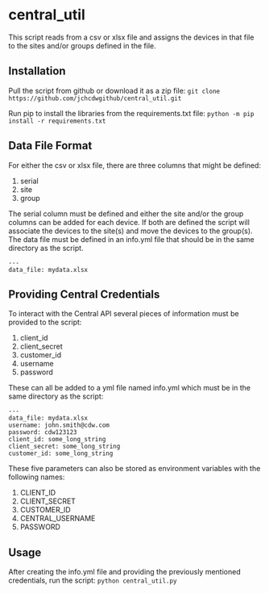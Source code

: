 # central_util
This script reads from a csv or xlsx file and assigns the devices in that file to the sites and/or groups defined in the file.
## Installation
Pull the script from github or download it as a zip file:
`git clone https://github.com/jchcdwgithub/central_util.git`

Run pip to install the libraries from the requirements.txt file:
`python -m pip install -r requirements.txt`

## Data File Format
For either the csv or xlsx file, there are three columns that might be defined:
1. serial
2. site
3. group

The serial column must be defined and either the site and/or the group columns can be added for each device. If both are defined
the script will associate the devices to the site(s) and move the devices to the group(s). The data file must be defined in an info.yml
file that should be in the same directory as the script.
```
---
data_file: mydata.xlsx
```

## Providing Central Credentials
To interact with the Central API several pieces of information must be provided to the script:
1. client_id
2. client_secret
3. customer_id
4. username
5. password

These can all be added to a yml file named info.yml which must be in the same directory as the script:
```
---
data_file: mydata.xlsx
username: john.smith@cdw.com
password: cdw123123
client_id: some_long_string
client_secret: some_long_string
customer_id: some_long_string
```

These five parameters can also be stored as environment variables with the following names:
1. CLIENT_ID
2. CLIENT_SECRET
3. CUSTOMER_ID
4. CENTRAL_USERNAME
5. PASSWORD

## Usage
After creating the info.yml file and providing the previously mentioned credentials, run the script:
`python central_util.py`